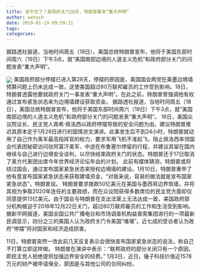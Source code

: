 ```yaml
---
title: 坐不住了？美政府关门28天，特朗普要发“重大声明”
author: wetech
date: 2019-01-19 09:59:21
tags: 
categories: 
---
```

据路透社报道，当地时间周五（18日），美国总统特朗普宣布，他将于美国东部时间周六（19日）下午3点，就“美国南部边境的人道主义危机”和政府部分关门的问题发表“重大声明”。
<!-- more -->
<img align="center" border="0" src="https://imgcdn.yicai.com/uppics/images/2019/01/b1f2f312e27e4dc40ccf0984c57f4900.jpg" />
美国政府部分停摆已进入第28天，停摆的原因是，美国国会两党在美墨边境墙预算问题上仍未达成一致，这使美国超过80万联邦雇员的工作受到影响。18日，特朗普透露他要就政府关门一事发表“重大声明”。在此之前，特朗普曾强调他有权通过宣布紧急状态来为边境墙建设获取资金。
据路透社报道，当地时间周五（18日），美国总统特朗普宣布，他将于美国东部时间周六（19日）下午3点，就“美国南部边境的人道主义危机”和政府部分关门的问题发表“重大声明”。
16日，美国众议院议长、民主党人南希·佩洛西以政府停摆导致的安全问题为由，建议特朗普推迟其原本定于1月29日进行的国情咨文演讲。此事发生后不到24小时，特朗普就动用了自己作为美军最高指挥官的权力，要求军用飞机不准起飞，阻止佩洛西率领国会代表团秘密访问驻阿富汗美军、中途在布鲁塞尔停留的行程，并建议其留在国内继续与自己进行边境安全谈判，以尽快结束政府关门的状态。特朗普还于17日取消了美方代表团出席今年世界经济论坛年会的计划。
此前有媒体猜测，特朗普或将绕过国会，通过宣布国家紧急状态来授权边境墙的建设。1月10日，特朗普重申了他有意宣布国家紧急状态来获取建墙资金，“对我来说，容易的做法就是宣布国家紧急状态”，特朗普说。
特朗普要求拨款50亿美元在美国与墨西哥边界筑墙，并将其视为争取2020年连任的主要政绩，而在众议院获得多数席位的民主党方面却仅同意提供13亿美元。由于国会与特朗普在支出法案上无法达成一致，美国政府部分机构被迫于2018年12月22日关门，超过80万联邦雇员的工作和生活受到影响。
据新华网报道，美国全国公共广播电台和市场调查机构益普索集团进行的一项最新民调显示，四分之三的美国人认为政府关门令美国“难堪”。近七成的受访者认为政府“停摆”将对国家和经济造成损害。
 
 
11日，特朗普突然一改此前几天反复表示会很快宣布国家紧急状态的说法，称自己不打算立即这样做。
特朗普在演讲中表示：‘’联邦政府的部分关闭只有一个原因，即民主党人拒绝提供加强边界安全的经费。”
1月3日，近日，锤子科技价值近1578万元的财产被申请保全，原因是与其他公司的合同纠纷。
